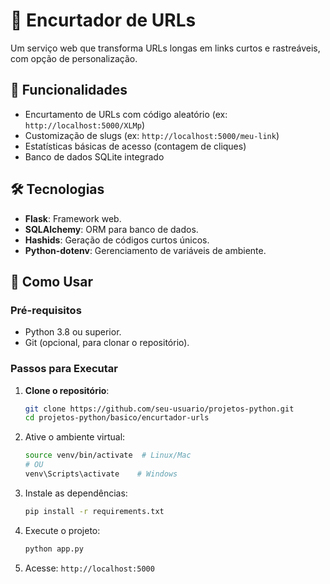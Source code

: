 # 🔗 Encurtador de URLs

Um serviço web que transforma URLs longas em links curtos e rastreáveis, com opção de personalização.

## 🔧 Funcionalidades
- Encurtamento de URLs com código aleatório (ex: `http://localhost:5000/XLMp`)
- Customização de slugs (ex: `http://localhost:5000/meu-link`)
- Estatísticas básicas de acesso (contagem de cliques)
- Banco de dados SQLite integrado

## 🛠️ Tecnologias
- **Flask**: Framework web.
- **SQLAlchemy**: ORM para banco de dados.
- **Hashids**: Geração de códigos curtos únicos.
- **Python-dotenv**: Gerenciamento de variáveis de ambiente.

## 🚀 Como Usar

### Pré-requisitos
- Python 3.8 ou superior.
- Git (opcional, para clonar o repositório).

### Passos para Executar

1. **Clone o repositório**:
   ```bash
   git clone https://github.com/seu-usuario/projetos-python.git
   cd projetos-python/basico/encurtador-urls
2. Ative o ambiente virtual:
   ```bash
   source venv/bin/activate  # Linux/Mac
   # OU
   venv\Scripts\activate    # Windows
3. Instale as dependências:
   ```bash
   pip install -r requirements.txt
4. Execute o projeto:
   ```bash
   python app.py
5. Acesse: `http://localhost:5000`

